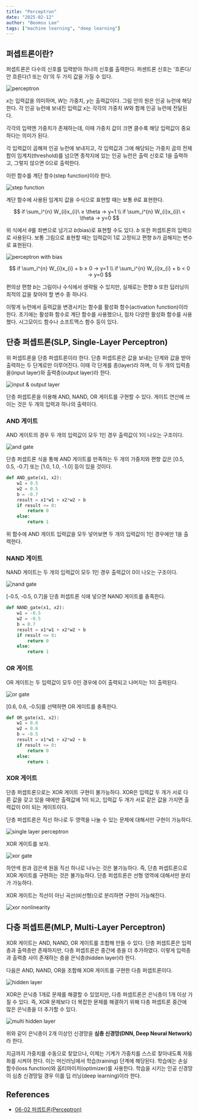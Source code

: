 ```yaml
---
title: "Perceptron"
date: "2025-02-12"
author: "Beomsu Lee"
tags: ["machine learning", "deep learning"]
---
```


## 퍼셉트론이란?

퍼셉트론은 다수의 신호를 입력받아 하나의 신호를 출력한다. 퍼센트론 신호는 '흐른다/안 흐른다(1 또는 0)'의 두 가지 값을 가질 수 있다.

![perceptron](images/perceptron.png)

$x$는 입력값을 의미하며, $W$는 가중치, $y$는 출력값이다. 그림 안의 원은 인공 뉴런에 해당한다. 각 인공 뉴런에 보내진 입력값 $x$는 각각의 가중치 $W$와 함께 인공 뉴런에 전달된다.

각각의 입력엔 가중치가 존재하는데, 이때 가중치 값이 크면 클수록 해당 입력값이 중요하다는 의미가 된다. 

각 입력값이 곱해져 인공 뉴런에 보내지고, 각 입력값과 그에 해당되는 가중치 곱의 전체 합이 임계치(threshold)를 넘으면 종착지에 있는 인공 뉴런은 출력 신호로 1을 출력하고, 그렇지 않으면 0으로 출력한다. 

이런 함수를 계단 함수(step function)이라 한다.

![step function](images/step_funcion.png)

계단 함수에 사용된 임계치 값을 수식으로 표현할 때는 보통 $\theta$로 표현한다.


$$
if \sum_i^{n} W_{i}x_{i}\ ≥ \theta → y=1 \\ if \sum_i^{n} W_{i}x_{i}\ < \theta → y=0
$$

위 식에서 $\theta$를 좌변으로 넘기고 $b$(bias)로 표현할 수도 있다. $b$ 또한 퍼셉트론의 입력으로 사용된다. 보통 그림으로 표현할 때는 입력값이 1로 고정되고 편향 $b$가 곱해지는 변수로 표현된다.

![perceptron with bias](images/perceptron_with_bias.png)

$$
if \sum_i^{n} W_{i}x_{i} + b ≥ 0 → y=1 \\ if \sum_i^{n} W_{i}x_{i} + b < 0 → y=0
$$

편의상 편향 $b$는 그림이나 수식에서 생략될 수 있지만, 실제로는 편향 $b$ 또한 딥러닝이 최적의 값을 찾아야 할 변수 중 하나다.

이렇게 뉴런에서 출력값을 변경시키는 함수를 활성화 함수(activation function)이라 한다. 초기에는 활성화 함수로 계단 함수를 사용했으나, 점차 다양한 활성화 함수를 사용했다. 시그모이드 함수나 소프트맥스 함수 등이 있다.

## 단층 퍼셉트론(SLP, Single-Layer Perceptron)

위 퍼셉트론을 단층 퍼셉트론이라 한다. 단층 퍼셉트론은 값을 보내는 단계와 값을 받아 출력하는 두 단계로만 이루어진다. 이때 각 단계를 층(layer)라 하며, 이 두 개의 입력층을(input layer)와 출력층(output layer)라 한다.

![input & output layer](images/input_and_output_layer.png)

단층 퍼셉트론을 이용해 AND, NAND, OR 게이트를 구현할 수 있다. 게이트 연산에 쓰이는 것은 두 개의 입력과 하나의 출력이다.

### AND 게이트

AND 게이트의 경우 두 개의 입력값이 모두 1인 경우 출력값이 1이 나오는 구조이다.

![and gate](images/and_gate.png)

단층 퍼셉트론 식을 통해 AND 게이트를 만족하는 두 개의 가중치와 편향 값은 [0.5, 0.5, -0.7] 또는 [1.0, 1.0, -1.0] 등이 있을 것이다.

```py
def AND_gate(x1, x2):
    w1 = 0.5
    w2 = 0.5
    b = -0.7
    result = x1*w1 + x2*w2 + b
    if result <= 0:
        return 0
    else:
        return 1
```

위 함수에 AND 게이트 입력값을 모두 넣어보면 두 개의 입력값이 1인 경우에만 1을 출력한다.

### NAND 게이트

NAND 게이트는 두 개의 입력값이 모두 1인 경우 출력값이 0이 나오는 구조이다.

![nand gate](images/nand_gate.png)

[-0.5, -0.5, 0.7]을 단층 퍼셉트론 식에 넣으면 NAND 게이트를 충족한다.

```py
def NAND_gate(x1, x2):
    w1 = -0.5
    w2 = -0.5
    b = 0.7
    result = x1*w1 + x2*w2 + b
    if result <= 0:
        return 0
    else:
        return 1
```

### OR 게이트

OR 게이트는 두 입력값이 모두 0인 경우에 0이 출력되고 나머지는 1이 출력된다.

![or gate](images/or_gate.png)

[0.6, 0.6, -0.5]를 선택하면 OR 게이트를 충족한다.

```py
def OR_gate(x1, x2):
    w1 = 0.6
    w2 = 0.6
    b = -0.5
    result = x1*w1 + x2*w2 + b
    if result <= 0:
        return 0
    else:
        return 1
```

### XOR 게이트

단층 퍼셉트론으로는 XOR 게이트 구현이 불가능하다. XOR은 입력값 두 개가 서로 다른 값을 갖고 있을 때에만 출력값에 1이 되고, 입력값 두 개가 서로 같은 값을 가지면 출력값이 0이 되는 게이트이다.

단층 퍼셉트론은 직선 하나로 두 영역을 나눌 수 있는 문제에 대해서만 구현이 가능하다.

![single layer perceptron](images/single_layer_perceptron.png)

XOR 게이트를 보자.

![xor gate](images/xor_gate.png)

하얀색 원과 검은색 원을 직선 하나로 나누는 것은 불가능하다. 즉, 단층 퍼셉트론으로 XOR 게이트를 구현하는 것은 불가능하다. 단층 퍼셉트론은 선형 영역에 대해서만 분리가 가능하다.

XOR 게이트는 직선이 아닌 곡선(비선형)으로 분리하면 구현이 가능해진다.

![xor nonlinearity](images/xor_nonlinearity.png)

## 다층 퍼셉트론(MLP, Multi-Layer Perceptron)

XOR 게이트는 AND, NAND, OR 게이트를 조합해 만들 수 있다. 단층 퍼셉트론은 입력층과 출력층만 존재하지만, 다층 퍼셉트론은 중간에 층을 더 추가하였다. 이렇게 입력층과 출력층 사이 존재하는 층을 은닉층(hidden layer)라 한다.

다음은 AND, NAND, OR을 조합해 XOR 게이트를 구현한 다층 퍼셉트론이다.

![hidden layer](images/hidden_layer.png)

XOR은 은닉층 1개로 문제를 해결할 수 있었지만, 다층 퍼셉트론은 은닉층이 1개 이상 가질 수 있다. 즉, XOR 문제보다 더 복잡한 문제를 해결하기 위해 다층 퍼셉트론 중간에 많은 은닉층을 더 추가할 수 있다.

![multi hidden layer](images/multi_hidden_layer.png)

위와 같이 은닉층이 2개 이상인 신경망을 **심층 신경망(DNN, Deep Neural Network)** 라 한다.

지금까지 가중치를 수동으로 찾았으나, 이제는 기계가 가중치를 스스로 찾아내도록 자동화를 시켜야 한다. 이는 머신러닝에서 학습(training) 단계에 해당된다. 학습에는 손실 함수(loss function)와 옵티마이저(optimizer)를 사용한다. 학습을 시키는 인공 신경망이 심층 신경망일 경우 이를 딥 러닝(deep learning)이라 한다.

## References

- [06-02 퍼셉트론(Perceptron)](https://wikidocs.net/60680)